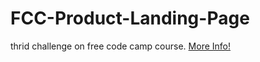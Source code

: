 # FCC-Product-Landing-Page
thrid challenge on free code camp course.
[More Info!](https://www.freecodecamp.org/learn/responsive-web-design/responsive-web-design-projects/build-a-product-landing-page)
